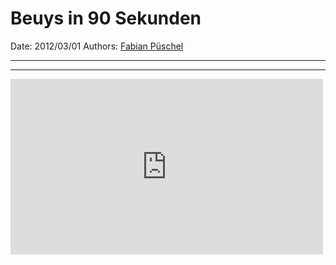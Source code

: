 # Beuys in 90 Sekunden

Date: 2012/03/01
Authors: [Fabian Püschel](http://fabianpueschel.net)

---
---

<iframe src="https://player.vimeo.com/video/36112989?title=0&byline=0&portrait=0" width="500" height="281" frameborder="0" webkitallowfullscreen mozallowfullscreen allowfullscreen></iframe>